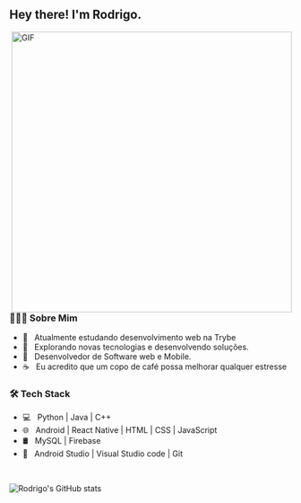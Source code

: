 <h2> Hey there! I'm Rodrigo.</h2>
<img align="right" alt="GIF" src="https://s4.gifyu.com/images/homef999619503045bfe.gif" width="500"/>

<h3> 👨🏻‍💻 Sobre Mim </h3>

- 🔭 &nbsp; Atualmente estudando desenvolvimento web na Trybe
- 🤔 &nbsp; Explorando novas tecnologias e desenvolvendo soluções.
- 💼 &nbsp; Desenvolvedor de Software web e Mobile.
- ☕ &nbsp;  Eu acredito que um copo de café possa melhorar qualquer estresse

<h3>🛠 Tech Stack</h3>

- 💻 &nbsp; Python | Java | C++  
- 🌐 &nbsp; Android | React Native | HTML | CSS | JavaScript 
- 🛢 &nbsp; MySQL | Firebase
- 🔧 &nbsp; Android Studio | Visual Studio code |  Git

</br>

![Rodrigo's GitHub stats](https://github-readme-stats.vercel.app/api?username=rodrigoruan)
